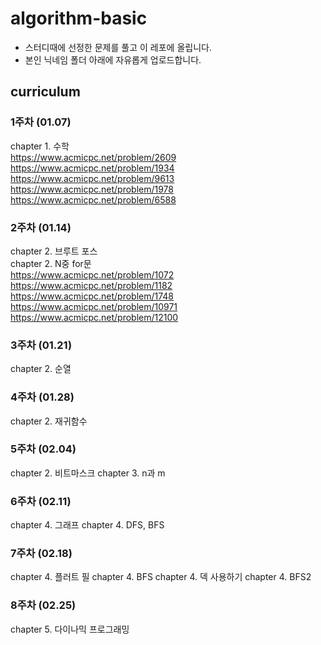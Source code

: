 # algorithm-basic
* 스터디때에 선정한 문제를 풀고 이 레포에 올립니다.
* 본인 닉네임 폴더 아래에 자유롭게 업로드합니다.

## curriculum
### 1주차 (01.07)
chapter 1. 수학   
https://www.acmicpc.net/problem/2609  
https://www.acmicpc.net/problem/1934  
https://www.acmicpc.net/problem/9613  
https://www.acmicpc.net/problem/1978  
https://www.acmicpc.net/problem/6588  
### 2주차 (01.14)
chapter 2. 브루트 포스  
chapter 2. N중 for문  
https://www.acmicpc.net/problem/1072  
https://www.acmicpc.net/problem/1182  
https://www.acmicpc.net/problem/1748  
https://www.acmicpc.net/problem/10971  
https://www.acmicpc.net/problem/12100  
### 3주차 (01.21)
chapter 2. 순열
### 4주차 (01.28)
chapter 2. 재귀함수
### 5주차 (02.04)
chapter 2. 비트마스크
chapter 3. n과 m
### 6주차 (02.11)
chapter 4. 그래프
chapter 4. DFS, BFS
### 7주차 (02.18)
chapter 4. 플러트 필
chapter 4. BFS
chapter 4. 덱 사용하기
chapter 4. BFS2
### 8주차 (02.25)
chapter 5. 다이나믹 프로그래밍
